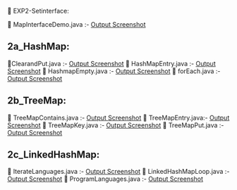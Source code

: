 🔗 EXP2-Setinterface:

🔗 MapInterfaceDemo.java :- [Output Screenshot](https://github.com/lohithrace21/Advanced-java/blob/main/Exp2-SetInterface/MapInterfaceDemo.png)
## 2a_HashMap:

🔗ClearandPut.java :- [Output Screenshot](https://github.com/lohithrace21/Advanced-java/blob/main/Exp2-SetInterface/2a_HashMap/ScreenShot-ClearandPut.png)
🔗 HashMapEntry.java :- [Output Screenshot](https://github.com/lohithrace21/Advanced-java/blob/main/Exp2-SetInterface/2a_HashMap/ScrenShot-HashMapEntry.png)
🔗 HashmapEmpty.java :- [Output Screenshot](https://github.com/lohithrace21/Advanced-java/blob/main/Exp2-SetInterface/2a_HashMap/ScreenShot-HashmapEmpty.png)
🔗 forEach.java :- [Output Screenshot](https://github.com/lohithrace21/Advanced-java/blob/main/Exp2-SetInterface/2a_HashMap/ScreenShot-forEach.png)

## 2b_TreeMap:

🔗 TreeMapContains.java :- [Output Screenshot](https://github.com/lohithrace21/Advanced-java/blob/main/Exp2-SetInterface/2b_TreeMap/SceenShot-TreeMapContains.png)
🔗 TreeMapEntry.java:- [Output Screenshot](https://github.com/lohithrace21/Advanced-java/blob/main/Exp2-SetInterface/2b_TreeMap/ScreenShot-TreeMapEntry.png)
🔗 TreeMapKey.java :- [Output Screenshot](https://github.com/lohithrace21/Advanced-java/blob/main/Exp2-SetInterface/2b_TreeMap/ScreenShot-TreeMapKey.png)
🔗 TreeMapPut.java :- [Output Screenshot](https://github.com/lohithrace21/Advanced-java/blob/main/Exp2-SetInterface/2b_TreeMap/ScreenShot-TreeMapPut.png)

## 2c_LinkedHashMap:

🔗 IterateLanguages.java :- [Output Screenshot](https://github.com/lohithrace21/Advanced-java/blob/main/Exp2-SetInterface/2c_LinkedHashMap/ScreenShot-IterateLanguages.png)
🔗 LinkedHashMapLoop.java :- [Output Screenshot](https://github.com/lohithrace21/Advanced-java/blob/main/Exp2-SetInterface/2c_LinkedHashMap/ScreenShot-LinkedHashMapLoop.png)
🔗 ProgramLanguages.java :- [Output Screenshot](https://github.com/lohithrace21/Advanced-java/blob/main/Exp2-SetInterface/2c_LinkedHashMap/ScreenShot-ProgramLanguages.png)




